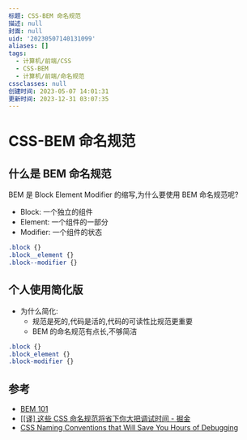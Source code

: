 ```yaml
---
标题: CSS-BEM 命名规范
描述: null
封面: null
uid: '20230507140131099'
aliases: []
tags:
  - 计算机/前端/CSS
  - CSS-BEM
  - 计算机/前端/命名规范
cssclasses: null
创建时间: 2023-05-07 14:01:31
更新时间: 2023-12-31 03:07:35
---
```


# CSS-BEM 命名规范

## 什么是 BEM 命名规范

BEM 是 Block Element Modifier 的缩写,为什么要使用 BEM 命名规范呢?

- Block: 一个独立的组件
- Element: 一个组件的一部分
- Modifier: 一个组件的状态

```css
.block {}
.block__element {}
.block--modifier {}
```

## 个人使用简化版

- 为什么简化:
  - 规范是死的,代码是活的,代码的可读性比规范更重要
  - BEM 的命名规范有点长,不够简洁

```css
.block {}
.block_element {}
.block-modifier {}
```

## 参考

- [BEM 101](https://css-tricks.com/bem-101/)
- [[[译] 这些 CSS 命名规范将省下你大把调试时间 - 掘金](https://juejin.cn/post/6844903556420632583)
- [CSS Naming Conventions that Will Save You Hours of Debugging](https://www.freecodecamp.org/news/css-naming-conventions-that-will-save-you-hours-of-debugging-35cea737d849)
